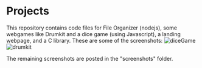 # Projects

This repository contains code files for File Organizer (nodejs), some webgames like Drumkit and a dice game (using Javascript), a landing webpage, and a C library. These are some of the screenshots:
![diceGame](https://github.com/jaspreetcodes/Mini-Projects/assets/60167242/f967e542-d387-4139-8961-07791766f383)
![drumkit](https://github.com/jaspreetcodes/Mini-Projects/assets/60167242/e501a1e2-49eb-4ea0-9a10-83070940b434)

The remaining screenshots are posted in the "screenshots" folder.
